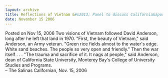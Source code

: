 ```yaml
---
layout: archive
title: Reflections of Vietnam &#x2013; Panel to discuss California&apos;s role in the war
date: November 15 2006
---
```





<span class="date">Posted on Nov 15, 2006    </span>
Two visions of Vietnam followed David Anderson, long after he left
that land in 1970. &quot;First, the beauty of Vietnam,&quot; said Anderson,
an Army veteran. &quot;Green rice fields almost to the water&apos;s edge.
White sand beaches. The people so very open and friendly.&quot; Then the
war itself . . . &quot;The trauma and sacrifice of it. It nags at
people,&quot; said Anderson, dean of California State University,
Monterey Bay&apos;s College of University Studies and Programs.<br>
&#x2013; The Salinas Californian, Nov. 15, 2006<br/></br>




